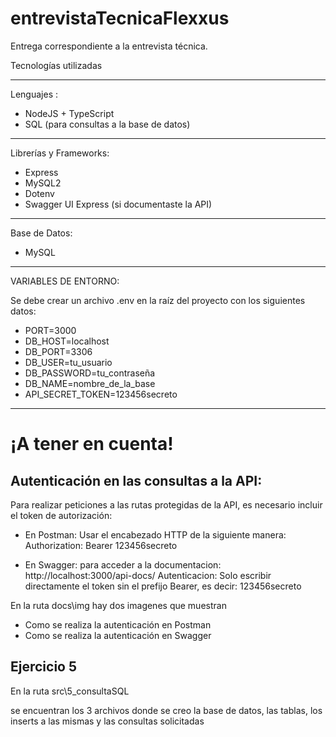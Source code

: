 # entrevistaTecnicaFlexxus

Entrega correspondiente a la entrevista técnica.

Tecnologías utilizadas
*************************************************

Lenguajes :

* NodeJS + TypeScript
* SQL (para consultas a la base de datos)

***********************************************

Librerías y Frameworks:

* Express
* MySQL2
* Dotenv
* Swagger UI Express (si documentaste la API)

***********************************************

Base de Datos:

* MySQL

*************************************************
VARIABLES DE ENTORNO:

Se debe crear un archivo .env en la raíz del proyecto con los siguientes datos:

* PORT=3000
* DB_HOST=localhost
* DB_PORT=3306
* DB_USER=tu_usuario
* DB_PASSWORD=tu_contraseña
* DB_NAME=nombre_de_la_base
* API_SECRET_TOKEN=123456secreto

****************************************************

# ¡A tener en cuenta! 

## Autenticación en las consultas a la API:

Para realizar peticiones a las rutas protegidas de la API, es necesario incluir el token de autorización:
* En Postman:
Usar el encabezado HTTP de la siguiente manera: Authorization: Bearer 123456secreto


* En Swagger: 
para acceder a la documentacion: http://localhost:3000/api-docs/
Autenticacion:
Solo escribir directamente el token sin el prefijo Bearer, es decir: 123456secreto

En la ruta docs\img hay dos imagenes que muestran

* Como se realiza la autenticación en Postman
* Como se realiza la autenticación en Swagger

## Ejercicio 5

En la ruta src\5_consultaSQL

se encuentran los 3 archivos donde se creo la base de datos, las tablas, los inserts a las mismas y las consultas solicitadas





